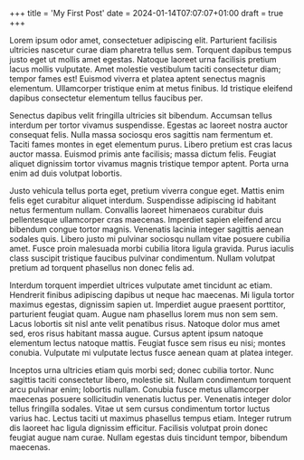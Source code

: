 +++
title = 'My First Post'
date = 2024-01-14T07:07:07+01:00
draft = true
+++

Lorem ipsum odor amet, consectetuer adipiscing elit. Parturient facilisis ultricies nascetur curae diam pharetra tellus sem. Torquent dapibus tempus justo eget ut mollis amet egestas. Natoque laoreet urna facilisis pretium lacus mollis vulputate. Amet molestie vestibulum taciti consectetur diam; tempor fames est! Euismod viverra et platea aptent senectus magnis elementum. Ullamcorper tristique enim at metus finibus. Id tristique eleifend dapibus consectetur elementum tellus faucibus per.

Senectus dapibus velit fringilla ultricies sit bibendum. Accumsan tellus interdum per tortor vivamus suspendisse. Egestas ac laoreet nostra auctor consequat felis. Nulla massa sociosqu eros sagittis nam fermentum et. Taciti fames montes in eget elementum purus. Libero pretium est cras lacus auctor massa. Euismod primis ante facilisis; massa dictum felis. Feugiat aliquet dignissim tortor vivamus magnis tristique tempor aptent. Porta urna enim ad duis volutpat lobortis.

Justo vehicula tellus porta eget, pretium viverra congue eget. Mattis enim felis eget curabitur aliquet interdum. Suspendisse adipiscing id habitant netus fermentum nullam. Convallis laoreet himenaeos curabitur duis pellentesque ullamcorper cras maecenas. Imperdiet sapien eleifend arcu bibendum congue tortor magnis. Venenatis lacinia integer sagittis aenean sodales quis. Libero justo mi pulvinar sociosqu nullam vitae posuere cubilia amet. Fusce proin malesuada morbi cubilia litora ligula gravida. Purus iaculis class suscipit tristique faucibus pulvinar condimentum. Nullam volutpat pretium ad torquent phasellus non donec felis ad.

Interdum torquent imperdiet ultrices vulputate amet tincidunt ac etiam. Hendrerit finibus adipiscing dapibus ut neque hac maecenas. Mi ligula tortor maximus egestas, dignissim sapien ut. Imperdiet augue praesent porttitor, parturient feugiat quam. Augue nam phasellus lorem mus non sem sem. Lacus lobortis sit nisl ante velit penatibus risus. Natoque dolor mus amet sed, eros risus habitant massa augue. Cursus aptent ipsum natoque elementum lectus natoque mattis. Feugiat fusce sem risus eu nisi; montes conubia. Vulputate mi vulputate lectus fusce aenean quam at platea integer.

Inceptos urna ultricies etiam quis morbi sed; donec cubilia tortor. Nunc sagittis taciti consectetur libero, molestie sit. Nullam condimentum torquent arcu pulvinar enim; lobortis nullam. Conubia fusce metus ullamcorper maecenas posuere sollicitudin venenatis luctus per. Venenatis integer dolor tellus fringilla sodales. Vitae ut sem cursus condimentum tortor luctus varius hac. Lectus taciti ut maximus phasellus tempus etiam. Integer rutrum dis laoreet hac ligula dignissim efficitur. Facilisis volutpat proin donec feugiat augue nam curae. Nullam egestas duis tincidunt tempor, bibendum maecenas.